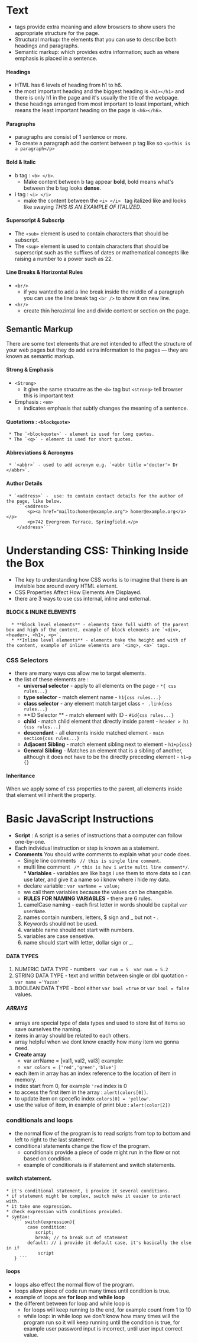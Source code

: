 # Text
  * tags provide extra meaning and allow browsers to show users the appropriate structure for the page.
  * Structural markup: the elements that you can use to describe both headings and paragraphs.
  * Semantic markup: which provides extra information; such as where emphasis is placed in a sentence.

#### Headings
  * HTML has 6 levels of heading from h1 to h6.
  * the most important heading and the biggest heading is `<h1></h1>` and there is only h1 in the page and it's usually the title of the webpage.
  * these headings arranged from most important to least important, which means the least important heading on the page is `<h6></h6>`.
  
#### Paragraphs
  * paragraphs are consist of 1 sentence or more.
  * To create a paragraph add the content between p tag like so `<p>this is a paragraph</p>`

#### Bold & Italic
  * b tag : `<b> </b>`.
     * Make content between b tag appear **bold**, bold means what's between the b tag looks **dense**.
  * i tag : `<i> </i>`
     * make the content between the `<i> </i> ` tag italized like and looks like swaying *THIS IS AN EXAMPLE OF ITALIZED*.
   
#### Superscript & Subscrip
  * The `<sub>` element is used to contain characters that should be subscript.
  * The `<sup>` element is used to contain characters that should be superscript such as the suffixes of dates or mathematical concepts like raising a number to a power such as 22.

#### Line Breaks & Horizontal Rules
  * `<br/>`
     * if you wanted to add a line break inside the middle of a paragraph you can use the line break tag `<br />` to show it on new line.
  * `<hr/>` 
     * create thin herozintal line and divide content or section on the page.
 
## Semantic Markup
 There are some text elements that are not intended to affect the structure of your web pages but they do add extra information to the pages — they are known as semantic markup.

#### Strong & Emphasis
   * `<Strong>`
     * it give the same strucutre as the `<b>` tag but `<strong>` tell browser this is important text
   * Emphasis : `<em>`
     *  indicates emphasis that subtly changes the meaning of a sentence.
   
#### Quotations : `<blockquote>`
     * The `<blockquote>` - element is used for long quotes.
     * The `<q>` - element is used for short quotes.

#### Abbreviations & Acronyms
     * `<abbr>` - used to add acronym e.g. `<abbr title ='doctor'> Dr </abbr>`.

#### Author Details
     * `<address>` -  use: to contain contact details for the author of the page, like below.
        ```<address> 
            <p><a href="mailto:homer@example.org"> homer@example.org</a></p>
            <p>742 Evergreen Terrace, Springfield.</p>
        </address>```

# Understanding CSS: Thinking Inside the Box
   * The key to understanding how CSS works is to imagine that there is an invisible box around every HTML element.
   * CSS Properties Affect How Elements Are Displayed.
   * there are 3 ways to use css internal, inline and external.

#### BLOCK & INLINE ELEMENTS
      * **Block level elements** - elements take full width of the parent box and high of the content, example of block elements are `<div>, <header>, <h1>, <p>`.
      * **Inline level elements** - elements take the height and with of the content, example of inline elements are `<img>, <a>` tags.

### CSS Selectors
   * there are many ways css allow me to target elements.
   * the list of these elements are : 
      * **universal selector** - apply to all elements on the page - `*{ css rules...}`
      * **type selector** - match element name - `h1{css rules...}`
      * **class selector** - any element match target class - ` .link{css rules...}`
      * **ID Selector ** - match element with ID - `#id{css rules...}`
      * **child** - match child element that directly inside parent - `header > h1 {css rules...}`
      * **descendant** - all elements inside matched element - `main section{css rules...}`
      * **Adjacent Sibling** - match element sibling next to element - `h1+p{css}`
      * **General Sibling** - Matches an element that is a sibling of another, although it does not have to be the directly preceding element - `h1~p {}`

#### Inheritance 
   When we apply some of css properties to the parent, all elements inside that element will inherit the property.

# Basic JavaScript Instructions
   * **Script** : A script is a series of instructions that a computer can follow one-by-one. 
   * Each individual instruction or step is known as a statement.
   * **Comments** You should write comments to explain what your code does.
       * Single line comments ` // this is single line comment`.
       * multi line comment ` /* this is how i write multi line comment*/`.
    * **Variables** - variables are like bags i use them to store data so i can use later, and give it a name so i know where i hide my data.
       * declare variable : `var varName = value;`
       * we call them variables because the values can be changable.
       * **RULES FOR NAMING VARIABLES** - there are 6 rules.
        1. camelCase naming - each first letter in words should be capital `var userName`.
        2. names contain numbers, letters, $ sign and _ but not - .
        3. Keywords should not be used.
        4. variable name should not start with numbers.
        5. variables are case sensetive.
        6. name should start with letter, dollar sign or _.
#### DATA TYPES
   1. NUMERIC DATA TYPE - numbers ` var num = 5  var num = 5.2`
   2. STRING DATA TYPE - text and writtin between single or dbl quotation - `var name ='Yazan'`
   3. BOOLEAN DATA TYPE - bool either `var bool =true` or `var bool = false` values.

##### ARRAYS
  * arrays are special type of data types and used to store list of items so save ourselves the naming.
  * items in array should be related to each others.
  * array helpful when we dont know exactly how many item we gonna need.
  * **Create array**
    * var arrName = [val1, val2, val3] example:
    * `var colors = ['red','green','blue']`
  * each item in array has an index reference to the location of item in memory.
  * index start from 0, for example `'red` index is 0
  * to access the first item in the array : `alert(colors[0])`.
  * to update item on specefic index `colors[0] = 'yellow'`.
  * use the value of item, in example of print blue : `alert(color[2])`

### conditionals and loops
  * the normal flow of the program is to read scripts from top to bottom and left to right to the last statement.
  * conditional statements change the flow of the program.
    * conditionals provide a piece of code might run in the flow or not based on condition.
    * example of conditionals is if statement and switch statements.

####  switch statement.
    * it's conditional statement, i provide it several conditions.
    * if statement might be complex, switch make it easier to interact with.
    * it take one expression.
    * check expression with conditions provided.
    * syntax:
       ``` switch(expression){
            case condition:
               script;
               break; // to break out of statement
            default: // i provide it default case, it's basically the else in if
                script
       } ```
#### loops 
  * loops also effect the normal flow of the program.
  * loops allow piece of code run many times until condition is true.
  * example of loops are **for loop** and **while loop**
  * the different between for loop and while loop is
    * for loops will keep running to the end, for example count from 1 to 10
    * while loop: in while loop we don't know how many times will the program run so it will keep running until the condition is true, for example user password input is incorrect, until user input correct value.
